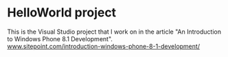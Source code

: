 # HelloWorld project
This is the Visual Studio project that I work on in the article "An Introduction to Windows Phone 8.1 Development".<br/>
www.sitepoint.com/introduction-windows-phone-8-1-development/
